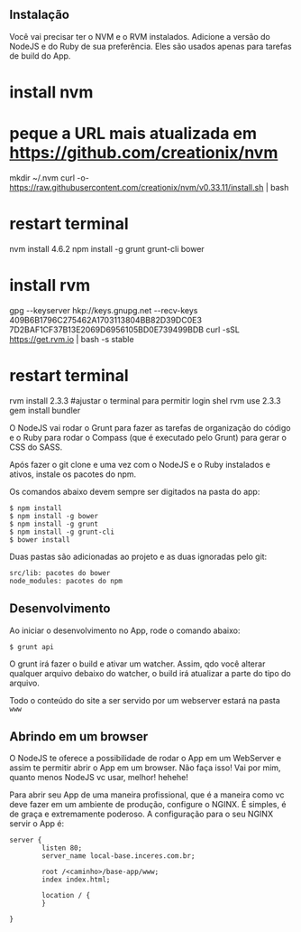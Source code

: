 

## Instalação

Você vai precisar ter o NVM e o RVM instalados. Adicione a versão do NodeJS  e do Ruby de sua preferência. Eles são usados apenas para tarefas de build do App.
# install nvm
# peque a URL mais atualizada em https://github.com/creationix/nvm
mkdir ~/.nvm
curl -o- https://raw.githubusercontent.com/creationix/nvm/v0.33.11/install.sh | bash
# restart terminal
nvm install 4.6.2
npm install -g grunt grunt-cli bower

# install rvm
gpg --keyserver hkp://keys.gnupg.net --recv-keys 409B6B1796C275462A1703113804BB82D39DC0E3 7D2BAF1CF37B13E2069D6956105BD0E739499BDB
curl -sSL https://get.rvm.io | bash -s stable
# restart terminal
rvm install 2.3.3
#ajustar o terminal para permitir login shel
rvm use 2.3.3
gem install bundler

O NodeJS  vai rodar o Grunt para fazer as tarefas de organização do código e o Ruby para rodar o Compass (que é executado pelo Grunt) para gerar o CSS do SASS.

Após fazer o git clone e uma vez com o NodeJS  e o Ruby instalados e ativos, instale os pacotes do npm.

Os comandos abaixo devem sempre ser digitados na pasta do app:

    $ npm install
    $ npm install -g bower
    $ npm install -g grunt
    $ npm install -g grunt-cli
    $ bower install

Duas pastas são adicionadas ao projeto e as duas ignoradas pelo git:

    src/lib: pacotes do bower
    node_modules: pacotes do npm

## Desenvolvimento

Ao iniciar o desenvolvimento no App, rode o comando abaixo:

    $ grunt api

O grunt irá fazer o build e ativar um watcher. Assim, qdo você alterar qualquer arquivo debaixo do watcher, o build irá atualizar a parte do tipo do arquivo.

Todo o conteúdo do site a ser servido por um webserver estará na pasta `www`

## Abrindo em um browser

O NodeJS te oferece a possibilidade de rodar o App em um WebServer e assim te permitir abrir o App em um browser. Não faça isso! Vai por mim, quanto menos NodeJS vc usar, melhor! hehehe!

Para abrir seu App de uma maneira profissional, que é a maneira como vc deve fazer em um ambiente de produção, configure o NGINX. É simples, é de graça e extremamente poderoso. A configuração para o seu NGINX servir o App é: 

    server {
            listen 80;
            server_name local-base.inceres.com.br;
    
            root /<caminho>/base-app/www;
            index index.html;
    
            location / {
            }    
    
    }
    
